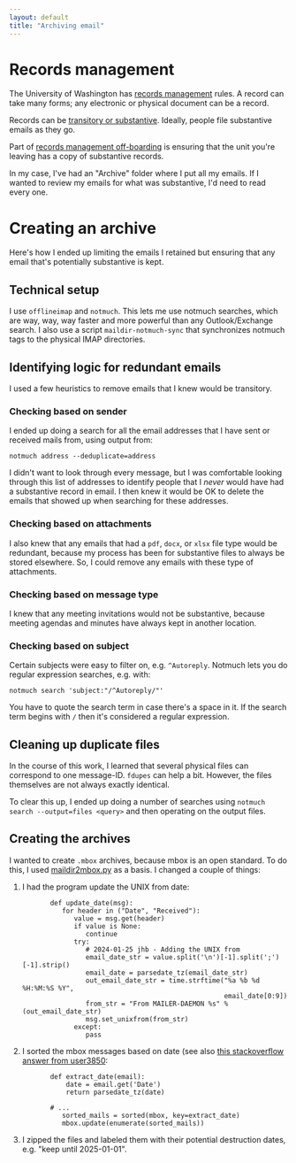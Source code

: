 ```yaml
---
layout: default
title: "Archiving email"
---
```


# Records management #

The University of Washington has [records management](https://finance.uw.edu/recmgt/home) rules. A record can take many forms; any electronic or physical document can be a record.

Records can be [transitory or substantive](https://finance.uw.edu/recmgt/transitory-substantive). Ideally, people file substantive emails as they go.

Part of [records management off-boarding](https://finance.uw.edu/recmgt/Offboarding) is ensuring that the unit you're leaving has a copy of substantive records.

In my case, I've had an "Archive" folder where I put all my emails. If I wanted to review my emails for what was substantive, I'd need to read every one.

# Creating an archive #

Here's how I ended up limiting the emails I retained but ensuring that any email that's potentially substantive is kept.

## Technical setup ##

I use `offlineimap` and `notmuch`. This lets me use notmuch searches, which are way, way, way faster and more powerful than any Outlook/Exchange search. I also use a script `maildir-notmuch-sync` that synchronizes notmuch tags to the physical IMAP directories.

## Identifying logic for redundant emails ##

I used a few heuristics to remove emails that I knew would be transitory.

### Checking based on sender ###

I ended up doing a search for all the email addresses that I have sent or received mails from, using output from:

    notmuch address --deduplicate=address

I didn't want to look through every message, but I was comfortable looking through this list of addresses to identify people that I _never_ would have had a substantive record in email. I then knew it would be OK to delete the emails that showed up when searching for these addresses.

### Checking based on attachments ###

I also knew that any emails that had a `pdf`, `docx`, or `xlsx` file type would be redundant, because my process has been for substantive files to always be stored elsewhere. So, I could remove any emails with these type of attachments.

### Checking based on message type ###

I knew that any meeting invitations would not be substantive, because meeting agendas and minutes have always kept in another location.

### Checking based on subject ###

Certain subjects were easy to filter on, e.g. `^Autoreply`. Notmuch lets you do regular expression searches, e.g. with:

    notmuch search 'subject:"/^Autoreply/"'

You have to quote the search term in case there's a space in it. If the search term begins with `/` then it's considered a regular expression.

## Cleaning up duplicate files ##

In the course of this work, I learned that several physical files can correspond to one message-ID. `fdupes` can help a bit. However, the files themselves are not always exactly identical.

To clear this up, I ended up doing a number of searches using `notmuch search --output=files <query>` and then operating on the output files.

## Creating the archives ##

I wanted to create `.mbox` archives, because mbox is an open standard. To do this, I used [maildir2mbox.py](https://gist.githubusercontent.com/nyergler/1709069/raw/ed50cc60ae6fd7e6c5a3f49d308951ef183c7814/maildir2mbox.py) as a basis. I changed a couple of things:

  1. I had the program update the UNIX from date:
  
                def update_date(msg):
                   for header in ("Date", "Received"):
                      value = msg.get(header)
                      if value is None:
                         continue
                      try:
                         # 2024-01-25 jhb - Adding the UNIX from
                         email_date_str = value.split('\n')[-1].split(';')[-1].strip()
                         email_date = parsedate_tz(email_date_str)
                         out_email_date_str = time.strftime("%a %b %d %H:%M:%S %Y",
                                                            email_date[0:9])
                         from_str = "From MAILER-DAEMON %s" % (out_email_date_str)
                         msg.set_unixfrom(from_str)
                      except:
                         pass

  2. I sorted the mbox messages based on date (see also [this stackoverflow answer from user3850](https://stackoverflow.com/a/368067):
  
  
                def extract_date(email):
                    date = email.get('Date')
                    return parsedate_tz(date)
        
                # ...
                   sorted_mails = sorted(mbox, key=extract_date)
                   mbox.update(enumerate(sorted_mails))

  3. I zipped the files and labeled them with their potential destruction dates, e.g. "keep until 2025-01-01".
